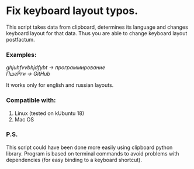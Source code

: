 # Fix keyboard layout typos.

This script takes data from clipboard, determines its language and changes keyboard layout for that data.
Thus you are able to change keyboard layout postfactum.

### Examples:
<i>ghjuhfvvbhjdfybt -> программирование</i>  
<i>ПшеРги -> GitHub</i>  

It works only for english and russian layouts.  

### Compatible with:
1. Linux (tested on kUbuntu 18)
2. Mac OS

### P.S.  
This script could have been done more easily using clipboard python library. Program is based on terminal commands to avoid problems with dependencies (for easy binding to a keyboard shortcut).


